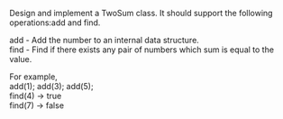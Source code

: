 Design and implement a TwoSum class. It should support the following operations:add and find.

add - Add the number to an internal data structure.  
find - Find if there exists any pair of numbers which sum is equal to the value.   

For example,   
add(1); add(3); add(5);   
find(4) -> true   
find(7) -> false   
